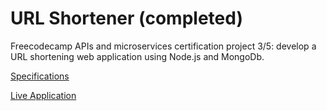 # URL Shortener (completed)

Freecodecamp APIs and microservices certification project 3/5: develop a URL shortening web application using Node.js and MongoDb.

[Specifications](https://www.freecodecamp.org/learn/apis-and-microservices/apis-and-microservices-projects/url-shortener-microservice)

[Live Application](https://studio1202-fcc-api-urlshort.herokuapp.com/)
